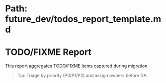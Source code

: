 # Path: future_dev/todos_report_template.md
# TODO/FIXME Report

This report aggregates TODO/FIXME items captured during migration.

> Tip: Triage by priority (P0/P1/P2) and assign owners before GA.
